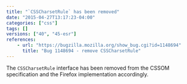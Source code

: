 ```yaml
---
title: "`CSSCharsetRule` has been removed"
date: "2015-04-27T13:17:23-04:00"
categories: ["css"]
tags: []
versions: ["40", "45-esr"]
references:
    - url: "https://bugzilla.mozilla.org/show_bug.cgi?id=1148694"
      title: "Bug 1148694 - remove CSSCharsetRule"
---
```

The `CSSCharsetRule` interface has been removed from the CSSOM specification and the Firefox implementation accordingly.
